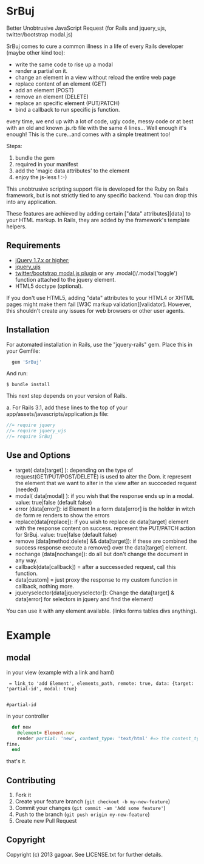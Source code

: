 SrBuj
=

Better Unobtrusive JavaScript Request (for Rails and jquery_ujs, twitter/bootstrap modal.js)

SrBuj comes to cure a common illness in a life of every Rails developer (maybe other kind too):
  - write the same code to rise up a modal
  - render a partial on it.
  - change an element in a view without reload the entire web page
  - replace content of an element (GET)
  - add an element (POST)
  - remove an element (DELETE)
  - replace an specific element (PUT/PATCH)
  - bind a callback to run specific js function.

every time, we end up with a lot of code, ugly code, messy code or at best with an old and known .js.rb file with the same 4 lines... Well enough it's enough!
This is the cure...and comes with a simple treatment too!

Steps:
1. bundle the gem
2. required in your manifest
3. add the 'magic data attributes' to the element
4. enjoy the js-less ! :-)

This unobtrusive scripting support file is developed for the Ruby on Rails framework, but is not strictly tied to any specific backend. You can drop this into any application.

These features are achieved by adding certain ["data" attributes][data] to your HTML markup. In Rails, they are added by the framework's template helpers.

Requirements
------------

- [jQuery 1.7.x or higher](http://jquery.com/);
- [jquery_ujs](https://github.com/rails/jquery-ujs)
- [twitter/bootstrap modal.js plugin](http://twitter.github.com/bootstrap/javascript.html#modals) or any .modal()/.modal('toggle') function attached to the jquery element.
- HTML5 doctype (optional).

If you don't use HTML5, adding "data" attributes to your HTML4 or XHTML pages might make them fail [W3C markup validation][validator]. However, this shouldn't create any issues for web browsers or other user agents.

Installation
------------

For automated installation in Rails, use the "jquery-rails" gem. Place this in your Gemfile:

````ruby
  gem 'SrBuj'
````

And run:

    $ bundle install

This next step depends on your version of Rails.

a. For Rails 3.1, add these lines to the top of your app/assets/javascripts/application.js file:

```javascript
//= require jquery
//= require jquery_ujs
//= require SrBuj
```

Use and Options
---
  - target( data[target] ):  depending on the type of request(GET/PUT/POST/DELETE) is used to alter the Dom. it represent the element that we want to alter in the view after an succceded request (needed)
  - modal( data[modal] ): if you wish that the response ends up in a modal. value: true|false (default false)
  - error (data[error]): id Element In a form data[error] is the holder in witch de form re renders to show the errors
  - replace(data[replace]):  if you wish to replace de data[target] element with the response content on success. represent the PUT/PATCH action for SrBuj. value: true|false (default false)
  - remove (data[method:delete] && data[target]): if these are combined the success response execute a remove() over the data[target] element.
  - nochange (data[nochange]): do all but don't change the document in any way.
  - callback(data[callback]) = after a successeded request, call this function.
  - data[custom] = just proxy the response to my custom function in callback, nothing more.
  - jqueryselector(data[jqueryselector]): Change the data[target] & data[error] for selectors in jquery and find the element!

You can use it with any element available. (links forms tables divs anything).

Example
=======

modal
----
in your view (example with a link and haml)

````haml
 = link_to 'add Element', elements_path, remote: true, data: {target: 'partial-id', modal: true}


#partial-id

````

in your controller

```` ruby
  def new
    @element= Element.new
    render partial: 'new', content_type: 'text/html' #=> the content_type stands for telling the js request that everything ends up
fine.
  end
````

that's it.

Contributing
------------

1. Fork it
2. Create your feature branch (`git checkout -b my-new-feature`)
3. Commit your changes (`git commit -am 'Add some feature'`)
4. Push to the branch (`git push origin my-new-feature`)
5. Create new Pull Request

Copyright
---------

Copyright (c) 2013 gagoar. See LICENSE.txt for
further details.

